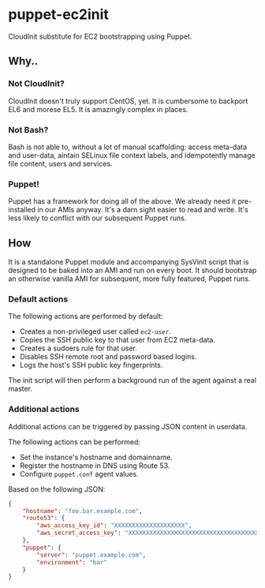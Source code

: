 # puppet-ec2init

CloudInit substitute for EC2 bootstrapping using Puppet.

## Why..

### Not CloudInit?

CloudInit doesn't truly support CentOS, yet. It is cumbersome to backport EL6 and morese EL5. It is amazingly complex in places.

### Not Bash?

Bash is not able to, without a lot of manual scaffolding: access meta-data and user-data, aintain SELinux file context labels, and idempotently manage file content, users and services.

### Puppet!

Puppet has a framework for doing all of the above. We already need it pre-installed in our AMIs anyway. It's a darn sight easier to read and write. It's less likely to conflict with our subsequent Puppet runs.

## How

It is a standalone Puppet module and accompanying SysVinit script that is designed to be baked into an AMI and run on every boot. It should bootstrap an otherwise vanilla AMI for subsequent, more fully featured, Puppet runs.

### Default actions

The following actions are performed by default:

- Creates a non-privileged user called `ec2-user`.
- Copies the SSH public key to that user from EC2 meta-data.
- Creates a sudoers rule for that user.
- Disables SSH remote root and password based logins.
- Logs the host's SSH public key fingerprints.

The init script will then perform a background run of the agent against a real master.

### Additional actions

Additional actions can be triggered by passing JSON content in userdata.

The following actions can be performed:

- Set the instance's hostname and domainname.
- Register the hostname in DNS using Route 53.
- Configure `puppet.conf` agent values.

Based on the following JSON:

``` json
{
    "hostname": "foo.bar.example.com",
    "route53": {
        "aws_access_key_id": "XXXXXXXXXXXXXXXXXXXX",
        "aws_secret_access_key": "XXXXXXXXXXXXXXXXXXXXXXXXXXXXXXXXXXXXXXXX"
    },
    "puppet": {
        "server": "puppet.example.com",
        "environment": "bar"
    }
}
```
